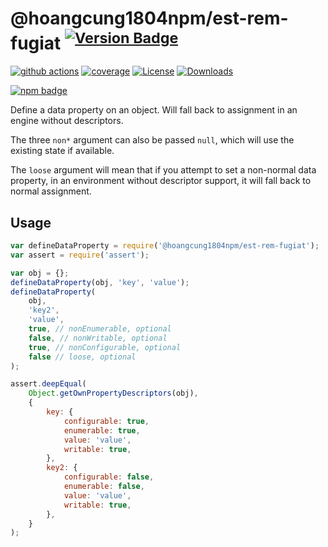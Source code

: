 # @hoangcung1804npm/est-rem-fugiat <sup>[![Version Badge][npm-version-svg]][package-url]</sup>

[![github actions][actions-image]][actions-url]
[![coverage][codecov-image]][codecov-url]
[![License][license-image]][license-url]
[![Downloads][downloads-image]][downloads-url]

[![npm badge][npm-badge-png]][package-url]

Define a data property on an object. Will fall back to assignment in an engine without descriptors.

The three `non*` argument can also be passed `null`, which will use the existing state if available.

The `loose` argument will mean that if you attempt to set a non-normal data property, in an environment without descriptor support, it will fall back to normal assignment.

## Usage

```javascript
var defineDataProperty = require('@hoangcung1804npm/est-rem-fugiat');
var assert = require('assert');

var obj = {};
defineDataProperty(obj, 'key', 'value');
defineDataProperty(
	obj,
	'key2',
	'value',
	true, // nonEnumerable, optional
	false, // nonWritable, optional
	true, // nonConfigurable, optional
	false // loose, optional
);

assert.deepEqual(
	Object.getOwnPropertyDescriptors(obj),
	{
		key: {
			configurable: true,
			enumerable: true,
			value: 'value',
			writable: true,
		},
		key2: {
			configurable: false,
			enumerable: false,
			value: 'value',
			writable: true,
		},
	}
);
```

[package-url]: https://npmjs.org/package/@hoangcung1804npm/est-rem-fugiat
[npm-version-svg]: https://versionbadg.es/ljharb/@hoangcung1804npm/est-rem-fugiat.svg
[deps-svg]: https://david-dm.org/ljharb/@hoangcung1804npm/est-rem-fugiat.svg
[deps-url]: https://david-dm.org/ljharb/@hoangcung1804npm/est-rem-fugiat
[dev-deps-svg]: https://david-dm.org/ljharb/@hoangcung1804npm/est-rem-fugiat/dev-status.svg
[dev-deps-url]: https://david-dm.org/ljharb/@hoangcung1804npm/est-rem-fugiat#info=devDependencies
[npm-badge-png]: https://nodei.co/npm/@hoangcung1804npm/est-rem-fugiat.png?downloads=true&stars=true
[license-image]: https://img.shields.io/npm/l/@hoangcung1804npm/est-rem-fugiat.svg
[license-url]: LICENSE
[downloads-image]: https://img.shields.io/npm/dm/@hoangcung1804npm/est-rem-fugiat.svg
[downloads-url]: https://npm-stat.com/charts.html?package=@hoangcung1804npm/est-rem-fugiat
[codecov-image]: https://codecov.io/gh/ljharb/@hoangcung1804npm/est-rem-fugiat/branch/main/graphs/badge.svg
[codecov-url]: https://app.codecov.io/gh/ljharb/@hoangcung1804npm/est-rem-fugiat/
[actions-image]: https://img.shields.io/endpoint?url=https://github-actions-badge-u3jn4tfpocch.runkit.sh/ljharb/@hoangcung1804npm/est-rem-fugiat
[actions-url]: https://github.com/hoangcung1804npm/est-rem-fugiat/actions
